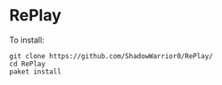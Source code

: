 # RePlay

To install:

    git clone https://github.com/ShadowWarrior0/RePlay/
    cd RePlay
    paket install
